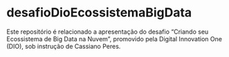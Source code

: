 # desafioDioEcossistemaBigData
Este repositório é relacionado a apresentação do desafio “Criando seu Ecossistema de Big Data na Nuvem”, promovido pela Digital Innovation One (DIO), sob instrução de Cassiano Peres. 
